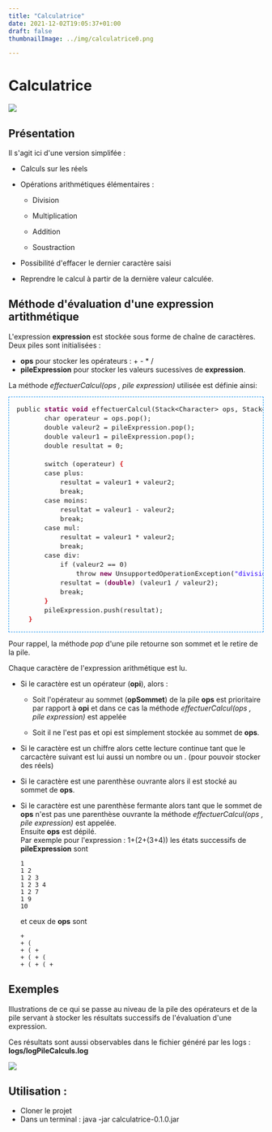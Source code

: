 ```yaml
---
title: "Calculatrice"
date: 2021-12-02T19:05:37+01:00
draft: false
thumbnailImage: ../img/calculatrice0.png

---
```


# Calculatrice

![](calculatriceJava.png)

## Présentation

Il s'agit ici d'une version simplifée :

-   Calculs sur les réels

-   Opérations arithmétiques élémentaires :   
    -   Division
    
    -   Multiplication
    
    -   Addition

    -   Soustraction   

-   Possibilité d'effacer le dernier caractère saisi

-   Reprendre le calcul à partir de la dernière valeur calculée.

## Méthode d'évaluation d'une expression artithmétique

L'expression **expression** est stockée sous forme de chaîne de caractères.   
Deux piles sont initialisées : 
-   **ops** pour stocker les opérateurs : + - * / 
-   **pileExpression** pour stocker les valeurs sucessives de **expression**.  

La méthode *effectuerCalcul(ops , pile expression)* utilisée est définie ainsi:
    
<pre style='text-align: left; border: 1px dashed #008DEF; line-height: 18px; padding: 15px; font-size: 13px; font-family:'Courier New', Courier, monospace; overflow: auto;'>​public <span style='font-weight:bold;color:#7B0052;'>static</span> <span style='font-weight:bold;color:#7B0052;'>void</span> effectuerCalcul(Stack&lt;Character&gt; ops, Stack&lt;Double&gt; pileExpression) <span style='font-weight:bold;color:#D3171B'>{</span>
       ​char operateur = ops.pop();
       ​double valeur2 = pileExpression.pop();
       ​double valeur1 = pileExpression.pop();
       ​double resultat = 0;
       
       ​switch (operateur) <span style='font-weight:bold;color:#D3171B'>{</span>
       ​case plus:
           ​resultat = valeur1 + valeur2;
           ​break;
       ​case moins:
           ​resultat = valeur1 - valeur2;
           ​break;
       ​case mul:
           ​resultat = valeur1 * valeur2;
           ​break;
       ​case div:
           ​if (valeur2 == 0)
               ​throw <span style='font-weight:bold;color:#7B0052;'>new</span> UnsupportedOperationException(<span style='color:#2A00FF'>"division par zero impossible"</span>);
           ​resultat = (<span style='font-weight:bold;color:#7B0052;'>double</span>) (valeur1 / valeur2);
           ​break;
       ​<span style='font-weight:bold;color:#D3171B'>}</span>
       ​pileExpression.push(resultat);
   ​<span style='font-weight:bold;color:#D3171B'>}</span></pre>
Pour rappel, la méthode *pop* d'une pile retourne son sommet et le retire de la pile.

Chaque caractère de l'expression arithmétique est lu.   

-   Si le caractère est un opérateur (**opi**), alors :   
    -   Soit l'opérateur au sommet (**opSommet**) de la pile **ops** est prioritaire par rapport à **opi** et dans ce cas la méthode *effectuerCalcul(ops , pile expression)* est appelée

    -   Soit il ne l'est pas et opi est simplement stockée au sommet de **ops**.   
   
-   Si le caractère est un chiffre alors cette lecture continue tant que le carcactère suivant est lui aussi un nombre ou un . (pour pouvoir stocker des réels)   

-   Si le caractère est une parenthèse ouvrante alors il est stocké au sommet de **ops**. 

-   Si le caractère est une parenthèse fermante alors tant que le sommet de **ops** n'est pas une parenthèse ouvrante la méthode *effectuerCalcul(ops , pile expression)* est appelée.   
Ensuite **ops** est dépilé.   
Par exemple pour l'expression : 1+(2+(3+4)) les états successifs de **pileExpression** sont   
        
        1  
        1 2    
        1 2 3    
        1 2 3 4      
        1 2 7   
        1 9    
        10   
    et ceux de **ops** sont   
    
        +   
        + (    
        + ( +   
        + ( + (        
        + ( + ( +

## Exemples

Illustrations de ce qui se passe au niveau de la pile des opérateurs et de la pile servant à stocker les résultats successifs de l'évaluation d'une expression.   

Ces résultats sont aussi observables dans le fichier généré par les logs : **logs/logPileCalculs.log**   

![](exemplesPile.jpg)

## Utilisation :

-   Cloner le projet
-   Dans un terminal : java -jar calculatrice-0.1.0.jar
